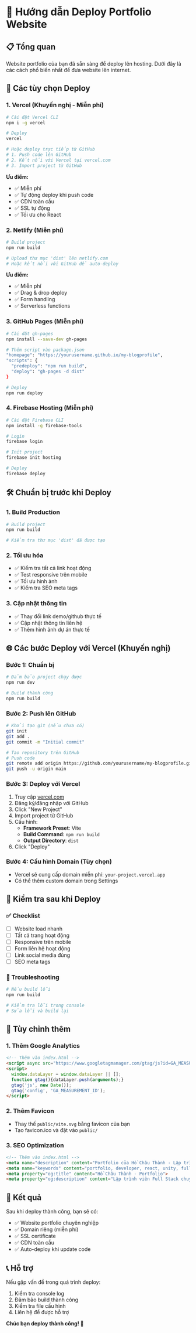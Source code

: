 # 🚀 Hướng dẫn Deploy Portfolio Website

## 📋 Tổng quan
Website portfolio của bạn đã sẵn sàng để deploy lên hosting. Dưới đây là các cách phổ biến nhất để đưa website lên internet.

## 🎯 Các tùy chọn Deploy

### 1. **Vercel (Khuyến nghị - Miễn phí)**
```bash
# Cài đặt Vercel CLI
npm i -g vercel

# Deploy
vercel

# Hoặc deploy trực tiếp từ GitHub
# 1. Push code lên GitHub
# 2. Kết nối với Vercel tại vercel.com
# 3. Import project từ GitHub
```

**Ưu điểm:**
- ✅ Miễn phí
- ✅ Tự động deploy khi push code
- ✅ CDN toàn cầu
- ✅ SSL tự động
- ✅ Tối ưu cho React

### 2. **Netlify (Miễn phí)**
```bash
# Build project
npm run build

# Upload thư mục 'dist' lên netlify.com
# Hoặc kết nối với GitHub để auto-deploy
```

**Ưu điểm:**
- ✅ Miễn phí
- ✅ Drag & drop deploy
- ✅ Form handling
- ✅ Serverless functions

### 3. **GitHub Pages (Miễn phí)**
```bash
# Cài đặt gh-pages
npm install --save-dev gh-pages

# Thêm script vào package.json
"homepage": "https://yourusername.github.io/my-blogprofile",
"scripts": {
  "predeploy": "npm run build",
  "deploy": "gh-pages -d dist"
}

# Deploy
npm run deploy
```

### 4. **Firebase Hosting (Miễn phí)**
```bash
# Cài đặt Firebase CLI
npm install -g firebase-tools

# Login
firebase login

# Init project
firebase init hosting

# Deploy
firebase deploy
```

## 🛠️ Chuẩn bị trước khi Deploy

### 1. **Build Production**
```bash
# Build project
npm run build

# Kiểm tra thư mục 'dist' đã được tạo
```

### 2. **Tối ưu hóa**
- ✅ Kiểm tra tất cả link hoạt động
- ✅ Test responsive trên mobile
- ✅ Tối ưu hình ảnh
- ✅ Kiểm tra SEO meta tags

### 3. **Cập nhật thông tin**
- ✅ Thay đổi link demo/github thực tế
- ✅ Cập nhật thông tin liên hệ
- ✅ Thêm hình ảnh dự án thực tế

## 🌐 Các bước Deploy với Vercel (Khuyến nghị)

### Bước 1: Chuẩn bị
```bash
# Đảm bảo project chạy được
npm run dev

# Build thành công
npm run build
```

### Bước 2: Push lên GitHub
```bash
# Khởi tạo git (nếu chưa có)
git init
git add .
git commit -m "Initial commit"

# Tạo repository trên GitHub
# Push code
git remote add origin https://github.com/yourusername/my-blogprofile.git
git push -u origin main
```

### Bước 3: Deploy với Vercel
1. Truy cập [vercel.com](https://vercel.com)
2. Đăng ký/đăng nhập với GitHub
3. Click "New Project"
4. Import project từ GitHub
5. Cấu hình:
   - **Framework Preset**: Vite
   - **Build Command**: `npm run build`
   - **Output Directory**: `dist`
6. Click "Deploy"

### Bước 4: Cấu hình Domain (Tùy chọn)
- Vercel sẽ cung cấp domain miễn phí: `your-project.vercel.app`
- Có thể thêm custom domain trong Settings

## 📱 Kiểm tra sau khi Deploy

### ✅ Checklist
- [ ] Website load nhanh
- [ ] Tất cả trang hoạt động
- [ ] Responsive trên mobile
- [ ] Form liên hệ hoạt động
- [ ] Link social media đúng
- [ ] SEO meta tags

### 🔧 Troubleshooting
```bash
# Nếu build lỗi
npm run build

# Kiểm tra lỗi trong console
# Sửa lỗi và build lại
```

## 🎨 Tùy chỉnh thêm

### 1. **Thêm Google Analytics**
```html
<!-- Thêm vào index.html -->
<script async src="https://www.googletagmanager.com/gtag/js?id=GA_MEASUREMENT_ID"></script>
<script>
  window.dataLayer = window.dataLayer || [];
  function gtag(){dataLayer.push(arguments);}
  gtag('js', new Date());
  gtag('config', 'GA_MEASUREMENT_ID');
</script>
```

### 2. **Thêm Favicon**
- Thay thế `public/vite.svg` bằng favicon của bạn
- Tạo favicon.ico và đặt vào `public/`

### 3. **SEO Optimization**
```html
<!-- Thêm vào index.html -->
<meta name="description" content="Portfolio của Hồ Châu Thành - Lập trình viên Full Stack">
<meta name="keywords" content="portfolio, developer, react, unity, full stack">
<meta property="og:title" content="Hồ Châu Thành - Portfolio">
<meta property="og:description" content="Lập trình viên Full Stack chuyên nghiệp">
```

## 🚀 Kết quả

Sau khi deploy thành công, bạn sẽ có:
- ✅ Website portfolio chuyên nghiệp
- ✅ Domain riêng (miễn phí)
- ✅ SSL certificate
- ✅ CDN toàn cầu
- ✅ Auto-deploy khi update code

## 📞 Hỗ trợ

Nếu gặp vấn đề trong quá trình deploy:
1. Kiểm tra console log
2. Đảm bảo build thành công
3. Kiểm tra file cấu hình
4. Liên hệ để được hỗ trợ

**Chúc bạn deploy thành công! 🎉**

